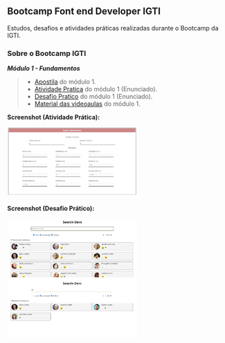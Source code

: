 ## Bootcamp Font end Developer IGTI

Estudos, desafios e atividades práticas realizadas durante o Bootcamp da IGTI.

### Sobre o Bootcamp IGTI

**_Módulo 1 - Fundamentos_**

> - [Apostila](https://drive.google.com/file/d/1dwTGBVSNEy7TQLMuYC9QJnZEJuWXkvSl/view?usp=sharing) do módulo 1.<br/>
> - [Atividade Pratica](https://drive.google.com/file/d/1Mma-dpwMZTo_YqmhZV8WOm5gpcKEg_0h/view?usp=sharing) do módulo 1 (Enunciado).<br/>
> - [Desafio Pratico](https://drive.google.com/file/d/1u-MGtgVmJ-xjX1IslvB8xRkOPCvI5hM7/view?usp=sharing) do módulo 1 (Enunciado).<br/>
> - [Material das videoaulas](https://drive.google.com/file/d/1HTZllONZZTqr3HYxioscD_JCidDOAlFD/view?usp=sharing) do módulo 1.<br/>

**Screenshot (Atividade Prática):**

<img src="https://github.com/Kamila-Vieira/Bootcamp-Font-end-Developer-IGTI/blob/master/Fundamentos/Screeenshots/img/SuperCalculadoraScreenshot.jpeg" alt="Screenshot da aplicação prática do módulo 1" width="300"/>

**Screenshot (Desafio Prático):**

<img src="https://github.com/Kamila-Vieira/Bootcamp-Font-end-Developer-IGTI/blob/master/Fundamentos/Screeenshots/img/desafioI.JPG" alt="Screenshot do desafio prático do módulo 1" width="300"/>
<img src="https://github.com/Kamila-Vieira/Bootcamp-Font-end-Developer-IGTI/blob/master/Fundamentos/Screeenshots/img/desafioII.JPG" alt="Screenshot do desafio prático do módulo 1" width="300"/>

